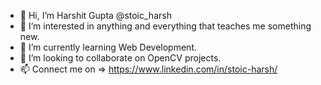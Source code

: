 - 👋 Hi, I’m Harshit Gupta @stoic_harsh
- 👀 I’m interested in anything and everything that teaches me something new.
- 🌱 I’m currently learning Web Development.
- 💞️ I’m looking to collaborate on OpenCV projects.
- 📫 Connect me on => https://www.linkedin.com/in/stoic-harsh/

<!---
stoicharsh/stoicharsh is a ✨ special ✨ repository because its `README.md` (this file) appears on your GitHub profile.
You can click the Preview link to take a look at your changes.
--->
